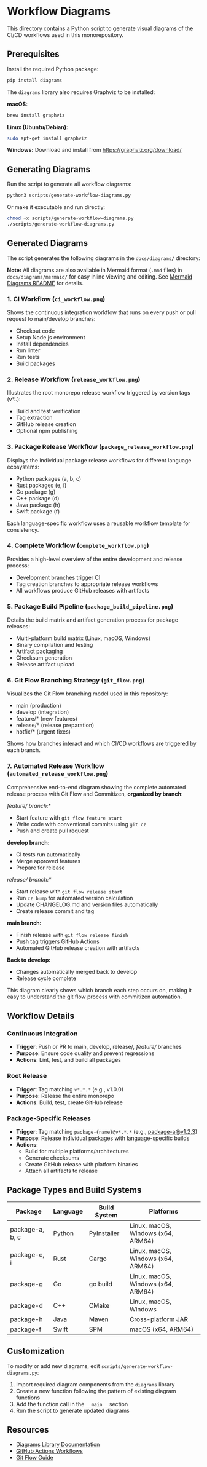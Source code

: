 # Workflow Diagrams

This directory contains a Python script to generate visual diagrams of the CI/CD workflows used in this monorepository.

## Prerequisites

Install the required Python package:

```bash
pip install diagrams
```

The `diagrams` library also requires Graphviz to be installed:

**macOS:**
```bash
brew install graphviz
```

**Linux (Ubuntu/Debian):**
```bash
sudo apt-get install graphviz
```

**Windows:**
Download and install from https://graphviz.org/download/

## Generating Diagrams

Run the script to generate all workflow diagrams:

```bash
python3 scripts/generate-workflow-diagrams.py
```

Or make it executable and run directly:

```bash
chmod +x scripts/generate-workflow-diagrams.py
./scripts/generate-workflow-diagrams.py
```

## Generated Diagrams

The script generates the following diagrams in the `docs/diagrams/` directory:

**Note:** All diagrams are also available in Mermaid format (`.mmd` files) in `docs/diagrams/mermaid/` for easy inline viewing and editing. See [Mermaid Diagrams README](diagrams/mermaid/README.md) for details.

### 1. CI Workflow (`ci_workflow.png`)
Shows the continuous integration workflow that runs on every push or pull request to main/develop branches:
- Checkout code
- Setup Node.js environment
- Install dependencies
- Run linter
- Run tests
- Build packages

### 2. Release Workflow (`release_workflow.png`)
Illustrates the root monorepo release workflow triggered by version tags (v*.*.*):
- Build and test verification
- Tag extraction
- GitHub release creation
- Optional npm publishing

### 3. Package Release Workflow (`package_release_workflow.png`)
Displays the individual package release workflows for different language ecosystems:
- Python packages (a, b, c)
- Rust packages (e, i)
- Go package (g)
- C++ package (d)
- Java package (h)
- Swift package (f)

Each language-specific workflow uses a reusable workflow template for consistency.

### 4. Complete Workflow (`complete_workflow.png`)
Provides a high-level overview of the entire development and release process:
- Development branches trigger CI
- Tag creation branches to appropriate release workflows
- All workflows produce GitHub releases with artifacts

### 5. Package Build Pipeline (`package_build_pipeline.png`)
Details the build matrix and artifact generation process for package releases:
- Multi-platform build matrix (Linux, macOS, Windows)
- Binary compilation and testing
- Artifact packaging
- Checksum generation
- Release artifact upload

### 6. Git Flow Branching Strategy (`git_flow.png`)
Visualizes the Git Flow branching model used in this repository:
- main (production)
- develop (integration)
- feature/* (new features)
- release/* (release preparation)
- hotfix/* (urgent fixes)

Shows how branches interact and which CI/CD workflows are triggered by each branch.

### 7. Automated Release Workflow (`automated_release_workflow.png`)
Comprehensive end-to-end diagram showing the complete automated release process with Git Flow and Commitizen, **organized by branch**:

**feature/* branch:**
- Start feature with `git flow feature start`
- Write code with conventional commits using `git cz`
- Push and create pull request

**develop branch:**
- CI tests run automatically
- Merge approved features
- Prepare for release

**release/* branch:**
- Start release with `git flow release start`
- Run `cz bump` for automated version calculation
- Update CHANGELOG.md and version files automatically
- Create release commit and tag

**main branch:**
- Finish release with `git flow release finish`
- Push tag triggers GitHub Actions
- Automated GitHub release creation with artifacts

**Back to develop:**
- Changes automatically merged back to develop
- Release cycle complete

This diagram clearly shows which branch each step occurs on, making it easy to understand the git flow process with commitizen automation.

## Workflow Details

### Continuous Integration
- **Trigger**: Push or PR to main, develop, release/*, feature/* branches
- **Purpose**: Ensure code quality and prevent regressions
- **Actions**: Lint, test, and build all packages

### Root Release
- **Trigger**: Tag matching `v*.*.*` (e.g., v1.0.0)
- **Purpose**: Release the entire monorepo
- **Actions**: Build, test, create GitHub release

### Package-Specific Releases
- **Trigger**: Tag matching `package-{name}@v*.*.*` (e.g., package-a@v1.2.3)
- **Purpose**: Release individual packages with language-specific builds
- **Actions**: 
  - Build for multiple platforms/architectures
  - Generate checksums
  - Create GitHub release with platform binaries
  - Attach all artifacts to release

## Package Types and Build Systems

| Package | Language | Build System | Platforms |
|---------|----------|--------------|-----------|
| package-a, b, c | Python | PyInstaller | Linux, macOS, Windows (x64, ARM64) |
| package-e, i | Rust | Cargo | Linux, macOS, Windows (x64, ARM64) |
| package-g | Go | go build | Linux, macOS, Windows (x64, ARM64) |
| package-d | C++ | CMake | Linux, macOS, Windows |
| package-h | Java | Maven | Cross-platform JAR |
| package-f | Swift | SPM | macOS (x64, ARM64) |

## Customization

To modify or add new diagrams, edit `scripts/generate-workflow-diagrams.py`:

1. Import required diagram components from the `diagrams` library
2. Create a new function following the pattern of existing diagram functions
3. Add the function call in the `__main__` section
4. Run the script to generate updated diagrams

## Resources

- [Diagrams Library Documentation](https://diagrams.mingrammer.com/)
- [GitHub Actions Workflows](../.github/workflows/)
- [Git Flow Guide](https://www.atlassian.com/git/tutorials/comparing-workflows/gitflow-workflow)
